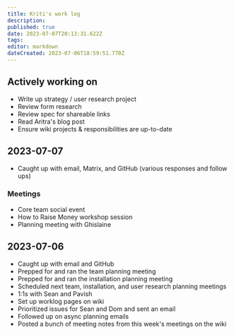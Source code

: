 ```yaml
---
title: Kriti's work log
description: 
published: true
date: 2023-07-07T20:13:31.622Z
tags: 
editor: markdown
dateCreated: 2023-07-06T18:59:51.770Z
---
```


## Actively working on
- Write up strategy / user research project
- Review form research
- Review spec for shareable links
- Read Aritra's blog post
- Ensure wiki projects & responsibilities are up-to-date

## 2023-07-07
- Caught up with email, Matrix, and GitHub (various responses and follow ups)

### Meetings
- Core team social event
- How to Raise Money workshop session
- Planning meeting with Ghislaine

## 2023-07-06
- Caught up with email and GitHub
- Prepped for and ran the team planning meeting
- Prepped for and ran the installation planning meeting
- Scheduled next team, installation, and user research planning meetings
- 1:1s with Sean and Pavish
- Set up worklog pages on wiki
- Prioritized issues for Sean and Dom and sent an email
- Followed up on async planning emails
- Posted a bunch of meeting notes from this week's meetings on the wiki
